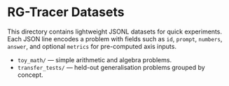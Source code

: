 # RG-Tracer Datasets

This directory contains lightweight JSONL datasets for quick experiments.
Each JSON line encodes a problem with fields such as `id`, `prompt`,
`numbers`, `answer`, and optional `metrics` for pre-computed axis inputs.

* `toy_math/` — simple arithmetic and algebra problems.
* `transfer_tests/` — held-out generalisation problems grouped by concept.
